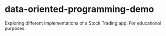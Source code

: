 # data-oriented-programming-demo
Exploring different implementations of a Stock Trading app. For educational purposes.
